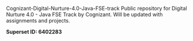Cognizant-Digital-Nurture-4.0-Java-FSE-track
Public repository for Digital Nurture 4.0 - Java FSE Track by Cognizant. Will be updated with assignments and projects.

**Superset ID: 6402283**
